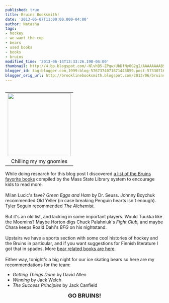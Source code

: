```yaml
---
published: true
title: Bruins Booksmith!
date: '2013-06-07T11:00:00.000-04:00'
author: Natasha
tags:
- hockey
- we want the cup
- bears
- used books
- books
- bruins
modified_time: '2013-06-14T13:33:26.198-04:00'
thumbnail: http://4.bp.blogspot.com/-NlvhB5-ZPqw/UbDfNy0G2gI/AAAAAAAABSc/PIGOvEaqT68/s72-c/gnome_me.jpg
blogger_id: tag:blogger.com,1999:blog-5767374071871443859.post-5733071666609992392
blogger_orig_url: http://brooklinebooksmith.blogspot.com/2013/06/bruins-booksmith.html
---
```


<table cellpadding="0" cellspacing="0" class="tr-caption-container" style="float: left; margin-right: 1em; text-align: left;"><tbody><tr><td style="text-align: center;"><a href="http://4.bp.blogspot.com/-NlvhB5-ZPqw/UbDfNy0G2gI/AAAAAAAABSc/PIGOvEaqT68/s1600/gnome_me.jpg" imageanchor="1" style="clear: left; margin-bottom: 1em; margin-left: auto; margin-right: auto;"><img border="0" height="200" src="http://4.bp.blogspot.com/-NlvhB5-ZPqw/UbDfNy0G2gI/AAAAAAAABSc/PIGOvEaqT68/s200/gnome_me.jpg" width="200" /></a></td></tr><tr><td class="tr-caption" style="text-align: center;">Chilling my my gnomies</td></tr></tbody></table>While doing research for this blog post I discovered <a href="http://mblc.state.ma.us/static/documents/baf815b43b5c071a4e4a659b51321bb8.pdf">a list of the Bruins favorite books</a> compiled by the Mass State Library system to encourage kids to read more.<br /><br />Milan Lucic's fave? <i>Green Eggs and Ham</i> by Dr. Seuss. Johnny Boychuk recommended Old Yeller (in case breaking Penguin hearts isn't enough). Tyler Seguin recommended <i>The Alchemist.</i><br /><br />But it's an old list, and lacking in some important players. Would Tuukka like the Moomins? Maybe Horton digs Chuck Palahniuk's&nbsp;<i>Fight Club, </i>and maybe Chara keeps Roald Dahl's <i>BFG </i>on his nightstand.<br /><br />Upstairs we have a sports section with some cool histories of hockey and the Bruins in particular, and if you want suggestions for Finnish literature I got that in spades. More <a href="http://brooklinebooksmith.blogspot.com/2012/06/violent-bear-it-away.html">bear related books are here</a>.<br /><br />Either way, tonight's a big night for our ice skating bears so here are my recommendations for the team:<br /><ul><li><i>Getting Things Done</i> by David Allen</li><li><i>Winning </i>by Jack Welch</li><li><i>The Success Principles</i> by Jack Canfield</li></ul><div style="text-align: center;"><b><span style="font-size: large;">GO BRUINS!</span></b></div>